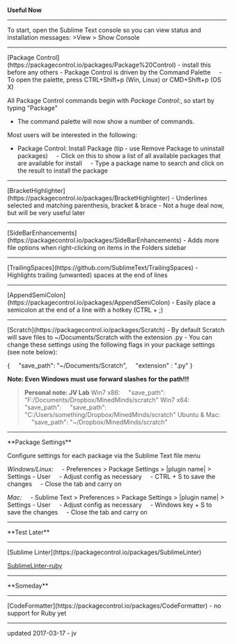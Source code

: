**Useful Now**
<hr>
To start, open the Sublime Text console so you can view status and installation messages:
>View > Show Console
<hr>
[Package Control](https://packagecontrol.io/packages/Package%20Control)
- install this before any others
- Package Control is driven by the Command Palette
&nbsp;&nbsp;&nbsp;&nbsp;- To open the palette, press CTRL+Shift+p (Win, Linux) or CMD+Shift+p (OS X)

All Package Control commands begin with *Package Control:*, so start by typing "Package"
- The command palette will now show a number of commands.

Most users will be interested in the following:
- Package Control: Install Package (tip - use Remove Package to uninstall packages)
&nbsp;&nbsp;&nbsp;&nbsp;- Click on this to show a list of all available packages that are available for install
&nbsp;&nbsp;&nbsp;&nbsp;- Type a package name to search and click on the result to install the package
<hr>
[BracketHighlighter](https://packagecontrol.io/packages/BracketHighlighter)
- Underlines selected and matching parenthesis, bracket & brace
- Not a huge deal now, but will be very useful later
<hr>
[SideBarEnhancements](https://packagecontrol.io/packages/SideBarEnhancements)
- Adds more file options when right-clicking on items in the Folders sidebar
<hr>
[TrailingSpaces](https://github.com/SublimeText/TrailingSpaces)
- Highlights trailing (unwanted) spaces at the end of lines
<hr>
[AppendSemiColon](https://packagecontrol.io/packages/AppendSemiColon)
- Easily place a semicolon at the end of a line with a hotkey (CTRL + ;)
<hr>
[Scratch](https://packagecontrol.io/packages/Scratch)
- By default Scratch will save files to ~/Documents/Scratch with the extension .py
- You can change these settings using the following flags in your package settings (see note below):

{
&nbsp;&nbsp;&nbsp;&nbsp;"save_path": "~/Documents/Scratch",
&nbsp;&nbsp;&nbsp;&nbsp;"extension" : ".py"
}

**Note: Even Windows must use forward slashes for the path!!!**

>**Personal note: JV Lab**
Win7 x86:
&nbsp;&nbsp;&nbsp;&nbsp;"save_path": "F:/Documents/Dropbox/MinedMinds/scratch"
Win7 x64: "save_path":
&nbsp;&nbsp;&nbsp;&nbsp;"save_path": "C:/Users/something/Dropbox/MinedMinds/scratch"
Ubuntu & Mac:
&nbsp;&nbsp;&nbsp;&nbsp;"save_path": "~/Dropbox/MinedMinds/scratch"
<hr>
**Package Settings**

Configure settings for each package via the Sublime Text file menu

*Windows/Linux:*
&nbsp;&nbsp;&nbsp;&nbsp;- Preferences > Package Settings > |plugin name| > Settings - User
&nbsp;&nbsp;&nbsp;&nbsp;- Adjust config as necessary
&nbsp;&nbsp;&nbsp;&nbsp;- CTRL + S to save the changes
&nbsp;&nbsp;&nbsp;&nbsp;- Close the tab and carry on

*Mac:*
&nbsp;&nbsp;&nbsp;&nbsp;- Sublime Text > Preferences > Package Settings > |plugin name| > Settings - User
&nbsp;&nbsp;&nbsp;&nbsp;- Adjust config as necessary
&nbsp;&nbsp;&nbsp;&nbsp;- Windows key + S to save the changes
&nbsp;&nbsp;&nbsp;&nbsp;- Close the tab and carry on
<hr>
**Test Later**
<hr>
[Sublime Linter](https://packagecontrol.io/packages/SublimeLinter)

[SublimeLinter-ruby](https://packagecontrol.io/packages/SublimeLinter-ruby)
<hr>
**Someday**
<hr>
[CodeFormatter](https://packagecontrol.io/packages/CodeFormatter)
- no support for Ruby yet
<hr>
updated 2017-03-17 - jv